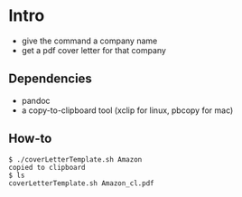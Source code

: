 # Intro
- give the command a company name
- get a pdf cover letter for that company

## Dependencies
- pandoc
- a copy-to-clipboard tool (xclip for linux, pbcopy for mac)


## How-to
```
$ ./coverLetterTemplate.sh Amazon
copied to clipboard
$ ls
coverLetterTemplate.sh Amazon_cl.pdf
```
